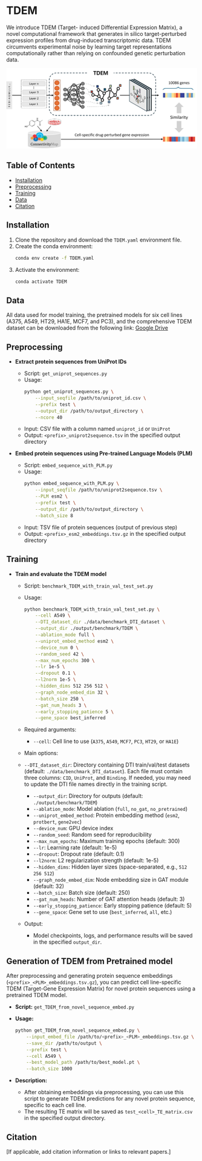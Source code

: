 # TDEM
We introduce TDEM (Target-
induced Differential Expression Matrix), a novel computational framework that generates in silico target-perturbed
expression profiles from drug-induced transcriptomic data. TDEM circumvents experimental noise by learning target
representations computationally rather than relying on confounded genetic perturbation data. 

![Model architecture](./figures/scheme_v1.png)

## Table of Contents

- [Installation](#installation)
- [Preprocessing](#preprocessing)
- [Training](#Training)
- [Data](#data)
- [Citation](#citation)


## Installation

1. Clone the repository and download the `TDEM.yaml` environment file.
2. Create the conda environment:
    ```bash
    conda env create -f TDEM.yaml
    ```
3. Activate the environment:
    ```bash
    conda activate TDEM
    ```
    
## Data

All data used for model training, the pretrained models for six cell lines (A375, A549, HT29, HA1E, MCF7, and PC3), and the comprehensive TDEM dataset can be downloaded from the following link: 
[Google Drive](https://drive.google.com/drive/folders/1rnlX_vkhixhHDbbmGSW5WDtSUSMvndHc?usp=drive_link)

## Preprocessing

- **Extract protein sequences from UniProt IDs**
  - Script: `get_uniprot_sequences.py`
  - Usage:
    ```bash
    python get_uniprot_sequences.py \
        --input_seqfile /path/to/uniprot_id.csv \
        --prefix test \
        --output_dir /path/to/output_directory \
        --ncore 40
    ```
  - Input: CSV file with a column named `uniprot_id` or `UniProt`
  - Output: `<prefix>_uniprot2sequence.tsv` in the specified output directory

- **Embed protein sequences using Pre-trained Language Models (PLM)**
  - Script: `embed_sequence_with_PLM.py`
  - Usage:
    ```bash
    python embed_sequence_with_PLM.py \
        --input_seqfile /path/to/uniprot2sequence.tsv \
        --PLM esm2 \
        --prefix test \
        --output_dir /path/to/output_directory \
        --batch_size 8
    ```
  - Input: TSV file of protein sequences (output of previous step)
  - Output: `<prefix>_esm2_embeddings.tsv.gz` in the specified output directory

## Training

- **Train and evaluate the TDEM model**

  - Script: `benchmark_TDEM_with_train_val_test_set.py`
  - Usage:
    ```bash
    python benchmark_TDEM_with_train_val_test_set.py \
        --cell A549 \
        --DTI_dataset_dir ./data/benchmark_DTI_dataset \
        --output_dir ./output/benchmark/TDEM \
        --ablation_mode full \
        --uniprot_embed_method esm2 \
        --device_num 0 \
        --random_seed 42 \
        --max_num_epochs 300 \
        --lr 1e-5 \
        --dropout 0.1 \
        --l2norm 1e-5 \
        --hidden_dims 512 256 512 \
        --graph_node_embed_dim 32 \
        --batch_size 250 \
        --gat_num_heads 3 \
        --early_stopping_patience 5 \
        --gene_space best_inferred
    ```
  - Required arguments:
    - `--cell`: Cell line to use (`A375`, `A549`, `MCF7`, `PC3`, `HT29`, or `HA1E`)
  - Main options:
  - `--DTI_dataset_dir`: Directory containing DTI train/val/test datasets (default: `./data/benchmark_DTI_dataset`). Each file must contain three columns: `CID`, `UniProt`, and `Binding`.  If needed, you may need to update the DTI file names directly in the training script.
    - `--output_dir`: Directory for outputs (default: `./output/benchmark/TDEM`)
    - `--ablation_mode`: Model ablation (`full`, `no_gat`, `no_pretrained`)
    - `--uniprot_embed_method`: Protein embedding method (`esm2`, `protbert`, `gene2vec`)
    - `--device_num`: GPU device index
    - `--random_seed`: Random seed for reproducibility
    - `--max_num_epochs`: Maximum training epochs (default: 300)
    - `--lr`: Learning rate (default: 1e-5)
    - `--dropout`: Dropout rate (default: 0.1)
    - `--l2norm`: L2 regularization strength (default: 1e-5)
    - `--hidden_dims`: Hidden layer sizes (space-separated, e.g., `512 256 512`)
    - `--graph_node_embed_dim`: Node embedding size in GAT module (default: 32)
    - `--batch_size`: Batch size (default: 250)
    - `--gat_num_heads`: Number of GAT attention heads (default: 3)
    - `--early_stopping_patience`: Early stopping patience (default: 5)
    - `--gene_space`: Gene set to use (`best_inferred`, `all`, etc.)

  - Output:
    - Model checkpoints, logs, and performance results will be saved in the specified `output_dir`.

## Generation of TDEM from Pretrained model

After preprocessing and generating protein sequence embeddings (`<prefix>_<PLM>_embeddings.tsv.gz`), you can predict cell line-specific TDEM (Target-Gene Expression Matrix) for novel protein sequences using a pretrained TDEM model.

- **Script:** `get_TDEM_from_novel_sequence_embed.py`
- **Usage:**
    ```bash
    python get_TDEM_from_novel_sequence_embed.py \
        --input_embed_file /path/to/<prefix>_<PLM>_embeddings.tsv.gz \
        --save_dir /path/to/output \
        --prefix test \
        --cell A549 \
        --best_model_path /path/to/best_model.pt \
        --batch_size 1000
    ```

- **Description:**
    - After obtaining embeddings via preprocessing, you can use this script to generate TDEM predictions for any novel protein sequence, specific to each cell line.
    - The resulting TE matrix will be saved as `test_<cell>_TE_matrix.csv` in the specified output directory.


## Citation

[If applicable, add citation information or links to relevant papers.]
